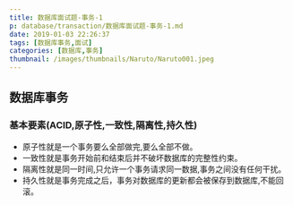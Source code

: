 ```yaml
---
title: 数据库面试题-事务-1
p: database/transaction/数据库面试题-事务-1.md
date: 2019-01-03 22:26:37
tags: [数据库事务,面试]
categories: [数据库,事务]
thumbnail: /images/thumbnails/Naruto/Naruto001.jpeg
---
```


## 数据库事务
### 基本要素(ACID,原子性,一致性,隔离性,持久性)
* 原子性就是一个事务要么全部做完,要么全部不做。
* 一致性就是事务开始前和结束后并不破坏数据库的完整性约束。
* 隔离性就是同一时间,只允许一个事务请求同一数据,事务之间没有任何干扰。
* 持久性就是事务完成之后，事务对数据库的更新都会被保存到数据库,不能回滚。
